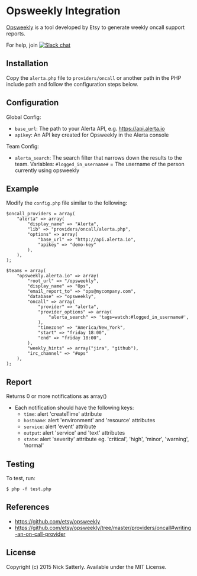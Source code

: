 Opsweekly Integration
=====================

[Opsweekly](https://codeascraft.com/2014/06/19/opsweekly-measuring-on-call-experience-with-alert-classification/) is a tool developed by Etsy to generate weekly oncall support reports.

For help, join [![Slack chat](https://img.shields.io/badge/chat-on%20slack-blue?logo=slack)](https://slack.alerta.dev)

Installation
------------

Copy the ``alerta.php`` file to ``providers/oncall`` or another path in
the PHP include path and follow the configuration steps below.

Configuration
-------------

Global Config:

 - `base_url`: The path to your Alerta API, e.g. https://api.alerta.io
 - `apikey`: An API key created for Opsweekly in the Alerta console

Team Config:
 - `alerta_search`: The search filter that narrows down the results to the team.
     Variables:  `#logged_in_username#` = The username of the person currently using opsweekly

Example
-------

Modify the `config.php` file similar to the following:

```
$oncall_providers = array(
    "alerta" => array(
        "display_name" => "Alerta",
        "lib" => "providers/oncall/alerta.php",
        "options" => array(
            "base_url" => "http://api.alerta.io",
            "apikey" => "demo-key"
        ),
    ),
);
```

```
$teams = array(
    "opsweekly.alerta.io" => array(
        "root_url" => "/opsweekly",
        "display_name" => "Ops",
        "email_report_to" => "ops@mycompany.com",
        "database" => "opsweekly",
        "oncall" => array(
            "provider" => "alerta",
            "provider_options" => array(
                "alerta_search" => 'tags=watch:#logged_in_username#',
            ),
            "timezone" => "America/New_York",
            "start" => "friday 18:00",
            "end" => "friday 18:00",
        ),
        "weekly_hints" => array("jira", "github"),
        "irc_channel" => "#ops"
    ),
);
```

Report
------
Returns 0 or more notifications as array()

 - Each notification should have the following keys:
    - `time`: alert 'createTime' attribute
    - `hostname`: alert 'environment' and 'resource' attributes
    - `service`: alert 'event' attribute
    - `output`: alert 'service' and 'text' attributes
    - `state`: alert 'severity' attribute eg. 'critical', 'high', 'minor', 'warning', 'normal'

Testing
-------

To test, run:

    $ php -f test.php

References
----------

  * https://github.com/etsy/opsweekly
  * https://github.com/etsy/opsweekly/tree/master/providers/oncall#writing-an-on-call-provider

License
-------

Copyright (c) 2015 Nick Satterly. Available under the MIT License.
